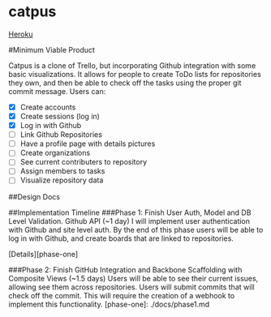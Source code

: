 # catpus
[Heroku](http://catpus.herokuapp.com/)

#Minimum Viable Product

Catpus is a clone of Trello, but incorporating Github integration with some basic visualizations. It allows for people to create ToDo lists for repositories they own, and then be able to check off the tasks using the proper git commit message. Users can:

- [x] Create accounts
- [x] Create sessions (log in)
- [x] Log in with Github
- [ ] Link Github Repositories
- [ ] Have a profile page with details pictures
- [ ] Create organizations
- [ ] See current contributers to repository
- [ ] Assign members to tasks
- [ ] Visualize repository data

##Design Docs

##Implementation Timeline
###Phase 1: Finish User Auth, Model and DB Level Validation. Github API (~1 day)
I will implement user authentication with Github and site level auth. By the end of this phase users will be able to log in with Github, and create boards that are linked to repositories.

[Details][phase-one]

###Phase 2: Finish GitHub Integration and Backbone Scaffolding with Composite Views (~1.5 days)
Users will be able to see their current issues, allowing see them across repositories. Users will submit commits that will check off the commit. This will require the creation of a webhook to implement this functionality.
[phase-one]: ./docs/phase1.md
